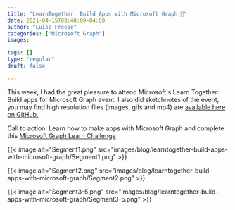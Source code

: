 ```yaml
---
title: "LearnTogether: Build Apps with Microsoft Graph 🦒"
date: 2021-04-15T08:40:00-04:00
author: "Luise Freese"
categories: ["Microsoft Graph"]
images:

tags: []
type: "regular"
draft: false

---
```


This week, I had the great pleasure to attend Microsoft\'s Learn
Together: Build apps for Microsoft Graph event. I also did sketchnotes
of the event, you may find high resolution files (images, gifs and mp4)
are [available here on
GitHub.](https://github.com/LuiseFreese/blog/tree/main/sketchnotes/learnTogether)

Call to action: Learn how to make apps with Microsoft Graph and complete
this [Microsoft Graph Learn
Challenge](https://docs.microsoft.com/en-us/learn/challenges?id=7ca6c7f7-cc0d-4c31-9b74-5ce5658787e7&WT.mc_id=m365-24198-cxa)

{{< image alt="Segment1.png" src="images/blog/learntogether-build-apps-with-microsoft-graph/Segment1.png" >}}

{{< image alt="Segment2.png" src="images/blog/learntogether-build-apps-with-microsoft-graph/Segment2.png" >}}

{{< image alt="Segment3-5.png" src="images/blog/learntogether-build-apps-with-microsoft-graph/Segment3-5.png" >}}
